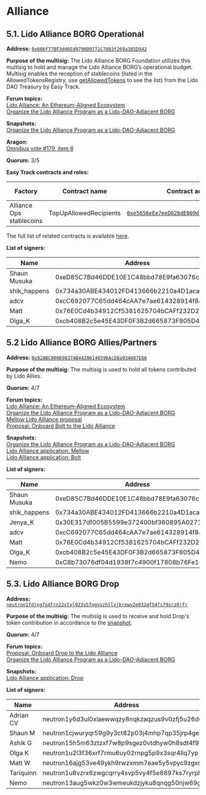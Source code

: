 # Alliance

## 5.1. Lido Alliance BORG Operational

**Address:** [`0x606f77BF3dd6Ed9790D9771C7003f269a385D942`](https://app.safe.global/settings/setup?safe=eth:0x606f77BF3dd6Ed9790D9771C7003f269a385D942)

**Purpose of the multisig:**
The Lido Alliance BORG Foundation utilizes this multisig to hold and manage the Lido Alliance BORG’s operational budget. 
Multisig enables the reception of stablecoins (listed in the AllowedTokensRegistry, use [getAllowedTokens](https://etherscan.io/address/0x4ac40c34f8992bb1e5e856a448792158022551ca#readContract#F6) to see the list) from the Lido DAO Treasury by Easy Track.

**Forum topics:**\
[Lido Alliance: An Ethereum-Aligned Ecosystem](https://research.lido.fi/t/lido-alliance-an-ethereum-aligned-ecosystem/7475)\
[Organize the Lido Alliance Program as a Lido-DAO-Adjacent BORG](https://research.lido.fi/t/organize-the-lido-alliance-program-as-a-lido-dao-adjacent-borg/8173)

**Snapshots:**\
[Organize the Lido Alliance Program as a Lido-DAO-Adjacent BORG](https://snapshot.box/#/s:lido-snapshot.eth/proposal/0xa478fa5518769096eda2b7403a1d4104ca47de3102e8a9abab8640ef1b50650c)

**Aragon:**\
[Omnibus vote #179, item 6](https://vote.lido.fi/vote/179)

**Quorum:** 3/5

**Easy Track contracts and roles:**

| Factory | Contract name           | Contract address | Multisig role |
|-------------------|-------------------------|-----------------|---------------|
| Alliance Ops stablecoins | TopUpAllowedRecipients  | [`0xe5656eEe7eeD02bdE009d77C88247BC8271e26Eb`](https://etherscan.io/address/0xe5656eEe7eeD02bdE009d77C88247BC8271e26Eb)| trustedcaller |

The full list of related contracts is available [here](https://docs.lido.fi/deployed-contracts/#easy-track-factories-for-token-transfers).

**List of signers:**

| Name | Address | Verification | Public verification                                    |
| --- | --- | -- |--------------------------------------------------------|
| Shaun Musuka | 0xeD85C7Bd46DDE10E1C48bbd78E9fa63076c5736C | https://etherscan.io/verifySig/257042 | https://x.com/dzidzoh/status/1828479578353914163 |
| shik_happens | 0x734a30ABE434012FD413666b2210a4D1aca6ec7B | https://etherscan.io/verifySig/257077 | https://x.com/shik_happens/status/1828815318556533136  |
| adcv | 0xcC692077C65dd464cAA7e7ae614328914f8469b3 | https://etherscan.io/verifySig/257079 | https://x.com/adcv_/status/1828824711159222665         |
| Matt | 0x76E0Cd4b34912Cf5381625704bCAFf232D26fFEE | https://etherscan.io/verifySig/255591 | https://x.com/MattC3W/status/1828376399654109224       |
| Olga_K | 0xcb408B2c5e45E43DF0F3B2d665873F805D435598 | https://etherscan.io/verifySig/256953 | https://x.com/itmamuramgk28/status/1828435441617350862 |

## 5.2 Lido Alliance BORG Allies/Partners

**Address:** [`0x92ABC000698374B44206148596AcD8a934687E66`](https://app.safe.global/settings/setup?safe=eth:0x92ABC000698374B44206148596AcD8a934687E66)

**Purpose of the multisig:** The multisig is used to hold all tokens contributed by Lido Allies.

**Quorum:** 4/7

**Forum topics:**\
[Lido Alliance: An Ethereum-Aligned Ecosystem](https://research.lido.fi/t/lido-alliance-an-ethereum-aligned-ecosystem/7475)\
[Organize the Lido Alliance Program as a Lido-DAO-Adjacent BORG](https://research.lido.fi/t/organize-the-lido-alliance-program-as-a-lido-dao-adjacent-borg/8173)\
[Mellow Lido Alliance proposal](https://research.lido.fi/t/mellow-lido-alliance-proposal/7557)\
[Proposal: Onboard Bolt to the Lido Alliance](https://research.lido.fi/t/proposal-onboard-bolt-to-the-lido-alliance/7724)

**Snapshots:**\
[Organize the Lido Alliance Program as a Lido-DAO-Adjacent BORG](https://snapshot.box/#/s:lido-snapshot.eth/proposal/0xa478fa5518769096eda2b7403a1d4104ca47de3102e8a9abab8640ef1b50650c)\
[Lido Alliance application: Mellow](https://snapshot.box/#/s:lido-snapshot.eth/proposal/0x9cf59093a927afe5ebd860a46aaeb92e67ff980168d95dce4c0fe2d5d46d2e68)\
[Lido Alliance application: Bolt](https://snapshot.box/#/s:lido-snapshot.eth/proposal/0x2676108832842e60ca27aa7060b9ca6c09c6d2a9fe308b0ee0decc7a6728e137)

**List of signers:**

| Name | Address | Verification | Public verification |
| --- | --- | --- | --- |
| Shaun Musuka | 0xeD85C7Bd46DDE10E1C48bbd78E9fa63076c5736C | https://etherscan.io/verifySig/257042 | https://x.com/dzidzoh/status/1828479578353914163 |
| shik_happens | 0x734a30ABE434012FD413666b2210a4D1aca6ec7B | https://etherscan.io/verifySig/257077 | https://x.com/shik_happens/status/1828815318556533136 |
| Jenya_K | 0x30E317df005B5599e372400bf360895A027120dc | https://etherscan.io/verifySig/256648 | https://x.com/tariquin/status/1828794385544434144 |
| adcv | 0xcC692077C65dd464cAA7e7ae614328914f8469b3 |https://etherscan.io/verifySig/257079 | https://x.com/adcv_/status/1828824711159222665 |
| Matt | 0x76E0Cd4b34912Cf5381625704bCAFf232D26fFEE | https://etherscan.io/verifySig/255591 | https://x.com/MattC3W/status/1828376399654109224 |
| Olga_K | 0xcb408B2c5e45E43DF0F3B2d665873F805D435598 | https://etherscan.io/verifySig/256953 | https://x.com/itmamuramgk28/status/1828435441617350862 |
| Nemo | 0xC8b73076df04d1938f7c4900f17808b76Fe15e8B | https://etherscan.io/verifySig/267461 | https://x.com/ncerovac/status/1893638899395695096 |

## 5.3. Lido Alliance BORG Drop

**Address:** [`neutron1fdjng7sdfrn22xlyl923v5fngyvzhllvjkrewv2e932qf54fs79srz0jfr`](https://www.mintscan.io/neutron/wasm/contract/neutron1fdjng7sdfrn22xlyl923v5fngyvzhllvjkrewv2e932qf54fs79srz0jfr)

**Purpose of the multisig:** The multisig is used to receive and hold Drop's token contribution in accordance to the [snapshot](https://snapshot.box/#/s:lido-snapshot.eth/proposal/0x946c9498e76cde24a1475dd786cb119bbfab2b3b5ce95b5177c0818bed91e20b).

**Quorum:** 4/7

**Forum topics:**\
[Proposal: Onboard Drop to the Lido Alliance](https://research.lido.fi/t/proposal-onboard-drop-to-the-lido-alliance/7556)\
[Organize the Lido Alliance Program as a Lido-DAO-Adjacent BORG](https://research.lido.fi/t/organize-the-lido-alliance-program-as-a-lido-dao-adjacent-borg/8173/32)

**Snapshots:**\
[Lido Alliance application: Drop](https://snapshot.box/#/s:lido-snapshot.eth/proposal/0x946c9498e76cde24a1475dd786cb119bbfab2b3b5ce95b5177c0818bed91e20b)

**List of signers:**

| Name | Address | Verification | Public verification                                   |
| --- | --- | --- |-------------------------------------------------------|
| Adrian CV | neutron1y6d3ul0xlaewwqzy8nqkzaqzus9v0zfj5u26d6 | https://www.mintscan.io/neutron/tx/6CC5E32F21EB31B06244223D11D62B226DA89EF7454F545F60D51BDB44E684D7 | -                                                     |
| Shaun M | neutron1cjwuryqr59g9y3ct82p03j4mhp7qp35jrp4geu | https://www.mintscan.io/neutron/tx/4DB9648880C4FB47B76A8E0D4348D2285A8A6CE2C8A8B486EDD49D61E3330E66 | https://x.com/dzidzoh/status/1866192391558091203      |
| Ashik G | neutron15h5m63ztzxf7w8p9sgez0vtdhyw0h8sdt4f973 | https://www.mintscan.io/neutron/tx/2A8C00D9368BD821C49C8606A0214539ABD063C30291013C460BB943678EC7A9 | https://x.com/shik_happens/status/1887468639017730446 |
| Olga K	 | neutron1u2l3f36xrf7rmu6uy02rnpg5p9x3sqr4llq7yp | https://www.mintscan.io/neutron/tx/BD96C9AB5D051B252912240764C41EA78A562BC1E2DF3E9428A2FF1FA30F28F5 | https://x.com/itmamuramgk28/status/1865073956073406592 |
| Matt W | neutron16ajg53ve49ykh9rwzxmm7eae5y5vpyc9zgxnk6 | https://www.mintscan.io/neutron/tx/0E28B8E7EB55F0A49573FC9291B8681030499F39B45137B593A9470B4E792E0A | -                                                     |
| Tariquinn | neutron1u8vzrx6zwgcqrry4svp5vy4f5e8897ks7ryrph | https://www.mintscan.io/neutron/tx/3957ABB4A77AC495644EC299933DEE21B3AA214229091455BC3787AB04BC46C7 | -                                                     |
| Nemo	 | neutron13aug5wkz0w3wmeukdzjyku8qnqg50njw69gfx0 | https://www.mintscan.io/neutron/tx/01D7D4B9E5BD339C208F2E9BC7ED85FBB227E183B1CFF457DF20AB6B48B71597 | -                                                     |
